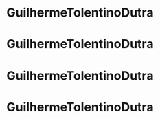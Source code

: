 # GuilhermeTolentinoDutra
# GuilhermeTolentinoDutra
# GuilhermeTolentinoDutra
# GuilhermeTolentinoDutra
